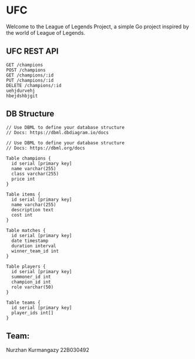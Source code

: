 # UFC
Welcome to the League of Legends Project, a simple Go project inspired by the world of League of Legends. 

## UFC REST API

```
GET /champions
POST /champions
GET /champions/:id
PUT /champions/:id
DELETE /champions/:id
uehjdurvehj
hbejdshbjgit
```

## DB Structure

```
// Use DBML to define your database structure
// Docs: https://dbml.dbdiagram.io/docs

// Use DBML to define your database structure
// Docs: https://dbml.org/docs

Table champions {
  id serial [primary key]
  name varchar(255)
  class varchar(255)
  price int
}

Table items {
  id serial [primary key]
  name varchar(255)
  description text
  cost int
}

Table matches {
  id serial [primary key]
  date timestamp
  duration interval
  winner_team_id int
}

Table players {
  id serial [primary key]
  summoner_id int
  champion_id int
  role varchar(50)
}

Table teams {
  id serial [primary key]
  player_ids int[]
}
```

## Team:

Nurzhan Kurmangazy 22B030492